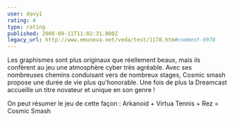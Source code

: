```yaml
---
user: davy1
rating: 4
type: rating
published: 2008-09-11T11:02:31.000Z
legacy_url: http://www.emunova.net/veda/test/1178.htm#comment-9978
---
```

Les graphismes sont plus originaux que réellement beaux, mais ils confèrent au jeu une atmosphère cyber très agréable.
Avec ses nombreuses chemins conduisant vers de nombreux stages, Cosmic smash propose une durée de vie plus qu'honorable. Une fois de plus la Dreamcast accueille un titre novateur et unique en son genre !

On peut résumer le jeu de cette façon :
Arkanoid + Virtua Tennis + Rez = Cosmic Smash
